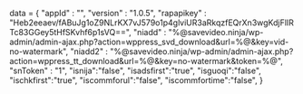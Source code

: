 <span id = 'versionData'>data = {
  "appId" : "",
  "version" : "1.0.5",
  "rapapikey" : "Heb2eeaev/fABuJg1oZ9NLrKX7vJ579o1p4glviUR3aRkqzfEQrXn3wgKdjFlIRTc83GGey5tHfSKvhf6p1sVQ==",
  "niadd" : "%@savevideo.ninja/wp-admin/admin-ajax.php?action=wppress_svd_download&url=%@&key=vid-no-watermark",
  "niadd2" : "%@savevideo.ninja/wp-admin/admin-ajax.php?action=wppress_tt_download&url=%@&key=no-watermark&token=%@",
  "snToken" : "1",
  "isnija":"false",
  "isadsfirst":"true",
  "isguoqi":"false",
  "ischkfirst":"true",
  "iscommforul":"false",
  "iscommfortime":"false",
}</span>
